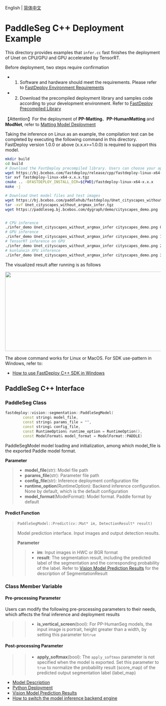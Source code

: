 English | [简体中文](README.md)
# PaddleSeg C++ Deployment Example

This directory provides examples that `infer.cc` fast finishes the deployment of Unet on CPU/GPU and GPU accelerated by TensorRT. 

Before deployment, two steps require confirmation

- 1. Software and hardware should meet the requirements. Please refer to [FastDeploy Environment Requirements](../../../../../docs/cn/build_and_install/download_prebuilt_libraries.md)  
- 2. Download the precompiled deployment library and samples code according to your development environment. Refer to [FastDeploy Precompiled Library](../../../../../docs/cn/build_and_install/download_prebuilt_libraries.md)

【Attention】For the deployment of **PP-Matting**、**PP-HumanMatting** and **ModNet**, refer to [Matting Model Deployment](../../../matting)

Taking the inference on Linux as an example, the compilation test can be completed by executing the following command in this directory. FastDeploy version 1.0.0 or above (x.x.x>=1.0.0) is required to support this model.

```bash
mkdir build
cd build
# Download the FastDeploy precompiled library. Users can choose your appropriate version in the `FastDeploy Precompiled Library` mentioned above 
wget https://bj.bcebos.com/fastdeploy/release/cpp/fastdeploy-linux-x64-x.x.x.tgz
tar xvf fastdeploy-linux-x64-x.x.x.tgz
cmake .. -DFASTDEPLOY_INSTALL_DIR=${PWD}/fastdeploy-linux-x64-x.x.x
make -j

# Download Unet model files and test images
wget https://bj.bcebos.com/paddlehub/fastdeploy/Unet_cityscapes_without_argmax_infer.tgz
tar -xvf Unet_cityscapes_without_argmax_infer.tgz
wget https://paddleseg.bj.bcebos.com/dygraph/demo/cityscapes_demo.png


# CPU inference
./infer_demo Unet_cityscapes_without_argmax_infer cityscapes_demo.png 0
# GPU inference
./infer_demo Unet_cityscapes_without_argmax_infer cityscapes_demo.png 1
# TensorRT inference on GPU
./infer_demo Unet_cityscapes_without_argmax_infer cityscapes_demo.png 2
# kunlunxin XPU inference
./infer_demo Unet_cityscapes_without_argmax_infer cityscapes_demo.png 3
```

The visualized result after running is as follows
<div  align="center">  
<img src="https://user-images.githubusercontent.com/16222477/191712880-91ae128d-247a-43e0-b1e3-cafae78431e0.jpg", width=512px, height=256px />
</div>

The above command works for Linux or MacOS. For SDK use-pattern in Windows, refer to:
- [How to use FastDeploy C++ SDK in Windows](../../../../../docs/cn/faq/use_sdk_on_windows.md)

## PaddleSeg C++ Interface 

### PaddleSeg Class

```c++
fastdeploy::vision::segmentation::PaddleSegModel(
        const string& model_file,
        const string& params_file = "",
        const string& config_file,
        const RuntimeOption& runtime_option = RuntimeOption(),
        const ModelFormat& model_format = ModelFormat::PADDLE)
```

PaddleSegModel model loading and initialization, among which model_file is the exported Paddle model format.

**Parameter**

> * **model_file**(str): Model file path 
> * **params_file**(str): Parameter file path
> * **config_file**(str): Inference deployment configuration file
> * **runtime_option**(RuntimeOption): Backend inference configuration. None by default, which is the default configuration
> * **model_format**(ModelFormat): Model format. Paddle format by default

#### Predict Function

> ```c++
> PaddleSegModel::Predict(cv::Mat* im, DetectionResult* result)
> ```
>
> Model prediction interface. Input images and output detection results.
>
> **Parameter**
>
> > * **im**: Input images in HWC or BGR format
> > * **result**: The segmentation result, including the predicted label of the segmentation and the corresponding probability of the label. Refer to [Vision Model Prediction Results](../../../../../docs/api/vision_results/) for the description of SegmentationResult

### Class Member Variable
#### Pre-processing Parameter
Users can modify the following pre-processing parameters to their needs, which affects the final inference and deployment results

> > * **is_vertical_screen**(bool): For PP-HumanSeg models, the input image is portrait, height greater than a width, by setting this parameter to`true`

#### Post-processing Parameter
> > * **apply_softmax**(bool): The `apply_softmax` parameter is not specified when the model is exported. Set this parameter to `true` to normalize the probability result (score_map) of the predicted output segmentation label (label_map)

- [Model Description](../../)
- [Python Deployment](../python)
- [Vision Model Prediction Results](../../../../../docs/api/vision_results/)
- [How to switch the model inference backend engine](../../../../../docs/cn/faq/how_to_change_backend.md)
